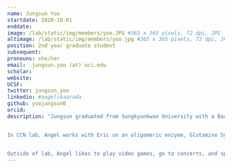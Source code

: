 ```yaml
---
name: Jungsun Yoo
startdate: 2020-10-01
enddate:
image: /lab/static/img/members/yoo.JPG #365 x 365 pixels, 72 dpi, JPG
altimage: /lab/static/img/members/yoo.jpg #365 x 365 pixels, 72 dpi, JPG
position: 2nd year graduate student
subsequent:
pronouns: she/her
email:  jungsun.yoo (at) uci.edu
scholar:
website:
UCSF:
twitter: jungsun_yoo
linkedin: #angelikaarada
github: yoojungsun0
orcid:
description: "Jungsun graduated from Sungkyunkwan University with a Bachelor’s degree in Psychology and Philosophy. During undergrad, she worked in [Dr. Misty Kuhn’s](https://www.kuhnlaboratory.com) lab to conduct crystallization trials of uncharacterized Gcn5-related N-acetyltransferases (GNATs) from *Pseudomonas aeruginosa*.


In CCN lab, Angel works with Eric on an oligomeric enzyme, Glutamine Synthetase (GS), to characterize the relationship between oligomeric state and activity as a function of allosteric effectors.


Outside of lab, Angel likes to play video games, go to concerts, and spend time with her partner’s cat Tako."
---
```

